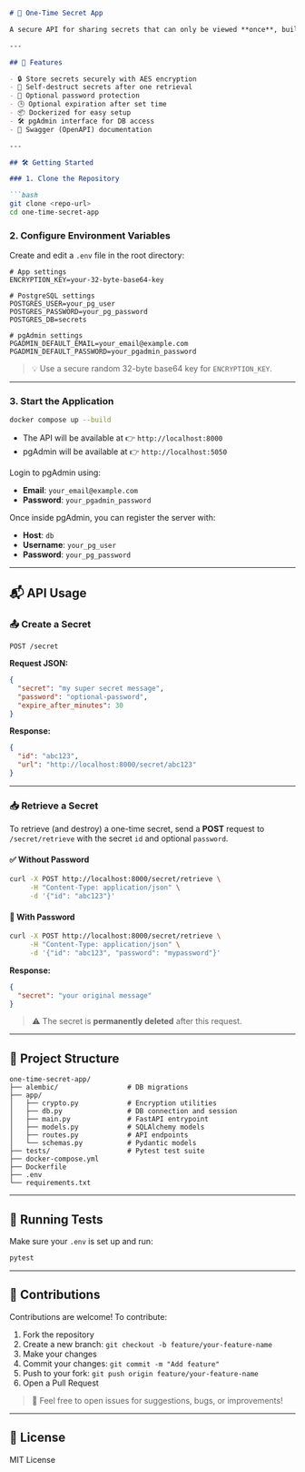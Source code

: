 ```markdown
# 🔐 One-Time Secret App

A secure API for sharing secrets that can only be viewed **once**, built with **FastAPI**, **SQLAlchemy**, and **PostgreSQL**. Secrets are encrypted and stored securely, and they self-destruct after being retrieved.

---

## 🚀 Features

- 🔒 Store secrets securely with AES encryption
- 🧨 Self-destruct secrets after one retrieval
- 🔐 Optional password protection
- 🕒 Optional expiration after set time
- 📦 Dockerized for easy setup
- 🛠️ pgAdmin interface for DB access
- 📄 Swagger (OpenAPI) documentation

---

## 🛠️ Getting Started

### 1. Clone the Repository

```bash
git clone <repo-url>
cd one-time-secret-app
```

### 2. Configure Environment Variables

Create and edit a `.env` file in the root directory:

```env
# App settings
ENCRYPTION_KEY=your-32-byte-base64-key

# PostgreSQL settings
POSTGRES_USER=your_pg_user
POSTGRES_PASSWORD=your_pg_password
POSTGRES_DB=secrets

# pgAdmin settings
PGADMIN_DEFAULT_EMAIL=your_email@example.com
PGADMIN_DEFAULT_PASSWORD=your_pgadmin_password
```

> 💡 Use a secure random 32-byte base64 key for `ENCRYPTION_KEY`.

---

### 3. Start the Application

```bash
docker compose up --build
```

- The API will be available at 👉 `http://localhost:8000`
- pgAdmin will be available at 👉 `http://localhost:5050`

Login to pgAdmin using:
- **Email**: `your_email@example.com`
- **Password**: `your_pgadmin_password`

Once inside pgAdmin, you can register the server with:
- **Host**: `db`
- **Username**: `your_pg_user`
- **Password**: `your_pg_password`

---

## 📬 API Usage

### 📤 Create a Secret

```http
POST /secret
```

**Request JSON:**

```json
{
  "secret": "my super secret message",
  "password": "optional-password",
  "expire_after_minutes": 30
}
```

**Response:**

```json
{
  "id": "abc123",
  "url": "http://localhost:8000/secret/abc123"
}
```

---

### 📥 Retrieve a Secret

To retrieve (and destroy) a one-time secret, send a **POST** request to `/secret/retrieve` with the secret `id` and optional `password`.

#### ✅ Without Password

```bash
curl -X POST http://localhost:8000/secret/retrieve \
     -H "Content-Type: application/json" \
     -d '{"id": "abc123"}'
```

#### 🔐 With Password

```bash
curl -X POST http://localhost:8000/secret/retrieve \
     -H "Content-Type: application/json" \
     -d '{"id": "abc123", "password": "mypassword"}'
```

**Response:**

```json
{
  "secret": "your original message"
}
```

> ⚠️ The secret is **permanently deleted** after this request.

---

## 📁 Project Structure

```
one-time-secret-app/
├── alembic/                 # DB migrations
├── app/
│   ├── crypto.py            # Encryption utilities
│   ├── db.py                # DB connection and session
│   ├── main.py              # FastAPI entrypoint
│   ├── models.py            # SQLAlchemy models
│   ├── routes.py            # API endpoints
│   └── schemas.py           # Pydantic models
├── tests/                   # Pytest test suite
├── docker-compose.yml
├── Dockerfile
├── .env
└── requirements.txt
```

---

## 🧪 Running Tests

Make sure your `.env` is set up and run:

```bash
pytest
```

---

## 📣 Contributions

Contributions are welcome! To contribute:

1. Fork the repository
2. Create a new branch: `git checkout -b feature/your-feature-name`
3. Make your changes
4. Commit your changes: `git commit -m "Add feature"`
5. Push to your fork: `git push origin feature/your-feature-name`
6. Open a Pull Request

> 🙌 Feel free to open issues for suggestions, bugs, or improvements!

---

## 📜 License

MIT License
```
